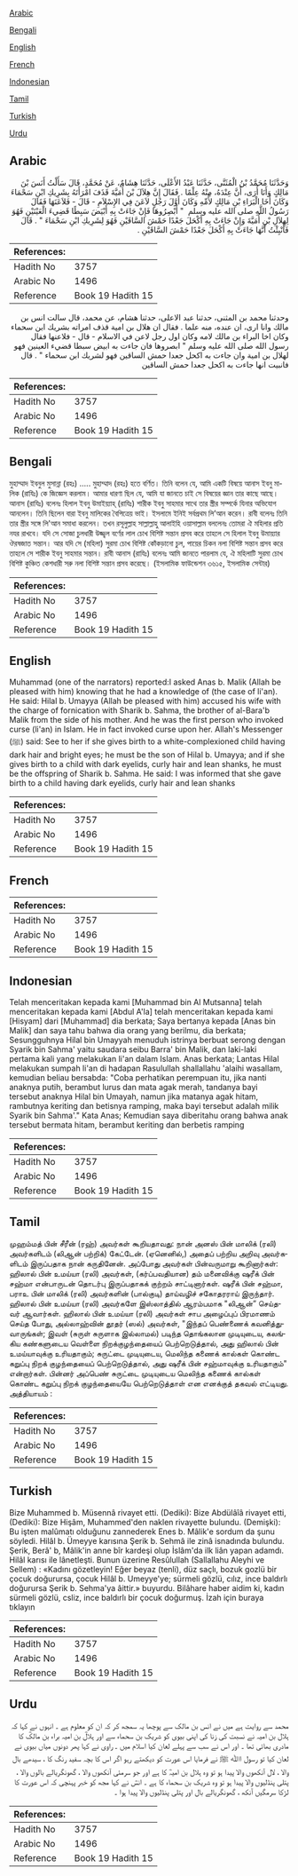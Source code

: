 [Arabic](#arabic)

[Bengali](#bengali)

[English](#english)

[French](#french)

[Indonesian](#indonesian)

[Tamil](#tamil)

[Turkish](#turkish)

[Urdu](#urdu)

## Arabic


<div dir="rtl" lang="ar" style={{fontSize:'larger',backgroundColor:'#f8f9fa',padding:20}}>
وَحَدَّثَنَا مُحَمَّدُ بْنُ الْمُثَنَّى، حَدَّثَنَا عَبْدُ الأَعْلَى، حَدَّثَنَا هِشَامٌ، عَنْ مُحَمَّدٍ، قَالَ سَأَلْتُ أَنَسَ بْنَ مَالِكٍ وَأَنَا أُرَى، أَنَّ عِنْدَهُ، مِنْهُ عِلْمًا ‏.‏ فَقَالَ إِنَّ هِلاَلَ بْنَ أُمَيَّةَ قَذَفَ امْرَأَتَهُ بِشَرِيكِ ابْنِ سَحْمَاءَ وَكَانَ أَخَا الْبَرَاءِ بْنِ مَالِكٍ لأُمِّهِ وَكَانَ أَوَّلَ رَجُلٍ لاَعَنَ فِي الإِسْلاَمِ - قَالَ - فَلاَعَنَهَا فَقَالَ رَسُولُ اللَّهِ صلى الله عليه وسلم ‏ "‏ أَبْصِرُوهَا فَإِنْ جَاءَتْ بِهِ أَبْيَضَ سَبِطًا قَضِيءَ الْعَيْنَيْنِ فَهُوَ لِهِلاَلِ بْنِ أُمَيَّةَ وَإِنْ جَاءَتْ بِهِ أَكْحَلَ جَعْدًا حَمْشَ السَّاقَيْنِ فَهُوَ لِشَرِيكِ ابْنِ سَحْمَاءَ ‏"‏ ‏.‏ قَالَ فَأُنْبِئْتُ أَنَّهَا جَاءَتْ بِهِ أَكْحَلَ جَعْدًا حَمْشَ السَّاقَيْنِ ‏.‏
</div>
<div style={{backgroundColor:'#f8f9fa',padding:20, marginBottom: 10}}><table> <thead> <tr> <th>References:</th> <th></th> </tr> </thead> <tbody><tr><td>Hadith No</td><td>3757</td></tr><tr><td>Arabic No</td><td>1496</td></tr><tr><td>Reference</td><td>Book 19 Hadith 15</td></tr></tbody></table></div>


<div dir="rtl" lang="ar" style={{fontSize:'larger',backgroundColor:'#f8f9fa',padding:20}}>
وحدثنا محمد بن المثنى، حدثنا عبد الاعلى، حدثنا هشام، عن محمد، قال سالت انس بن مالك وانا ارى، ان عنده، منه علما . فقال ان هلال بن امية قذف امراته بشريك ابن سحماء وكان اخا البراء بن مالك لامه وكان اول رجل لاعن في الاسلام - قال - فلاعنها فقال رسول الله صلى الله عليه وسلم " ابصروها فان جاءت به ابيض سبطا قضيء العينين فهو لهلال بن امية وان جاءت به اكحل جعدا حمش الساقين فهو لشريك ابن سحماء " . قال فانبيت انها جاءت به اكحل جعدا حمش الساقين
</div>
<div style={{backgroundColor:'#f8f9fa',padding:20, marginBottom: 10}}><table> <thead> <tr> <th>References:</th> <th></th> </tr> </thead> <tbody><tr><td>Hadith No</td><td>3757</td></tr><tr><td>Arabic No</td><td>1496</td></tr><tr><td>Reference</td><td>Book 19 Hadith 15</td></tr></tbody></table></div>

## Bengali


<div dir="ltr" lang="bn" style={{fontSize:'larger',backgroundColor:'#f8f9fa',padding:20}}>
মুহাম্মাদ ইবনুল মুসান্না (রহঃ) ..... মুহাম্মাদ (রহঃ) হতে বর্ণিত। তিনি বলেন যে, আমি একটি বিষয়ে আনাস ইবনু মালিক (রাযিঃ) কে জিজ্ঞেস করলাম। আমার ধারণা ছিল যে, আমি যা জানতে চাই সে বিষয়ের জ্ঞান তার কাছে আছে। আনাস (রাযিঃ) বলেনঃ হিলাল ইবনু উমাইয়্যাহ্ (রাযিঃ) শারীক ইবনু সাহমার সাথে তার স্ত্রীর সম্পর্কে যিনার অভিযোগ আনলেন। তিনি ছিলেন বারা ইবনু মালিকের বৈপিত্রেয় ভাই। ইসলামে ইনিই সর্বপ্রথম লি’আন করেন। রাবী বলেনঃ তিনি তার স্ত্রীর সঙ্গে লি'আন সমাধা করলেন। তখন রসূলুল্লাহ সাল্লাল্লাহু আলাইহি ওয়াসাল্লাম বললেনঃ তোমরা ঐ মহিলার প্রতি নযর রাখবে। যদি সে সোজা চুলধারী উজ্জ্বল বর্ণের লাল চোখ বিশিষ্ট সন্তান প্রসব করে তাহলে সে হিলাল ইবনু উমায়্যার ঔরষজাত সন্তান। আর যদি সে (মহিলা) সুরমা চোখ বিশিষ্ট কোঁকড়ানো চুল, পায়ের চিকন নলা বিশিষ্ট সন্তান প্রসব করে তাহলে সে শারীক ইবনু সাহমার সন্তান। রাবী আনাস (রাযিঃ) বলেনঃ আমি জানতে পারলাম যে, ঐ মহিলাটি সুরমা চোখ বিশিষ্ট কুঞ্চিত কেশধারী সরু নলা বিশিষ্ট সন্তান প্রসব করেছে। (ইসলামিক ফাউন্ডেশন ৩৬১৫, ইসলামিক সেন্টার)
</div>
<div style={{backgroundColor:'#f8f9fa',padding:20, marginBottom: 10}}><table> <thead> <tr> <th>References:</th> <th></th> </tr> </thead> <tbody><tr><td>Hadith No</td><td>3757</td></tr><tr><td>Arabic No</td><td>1496</td></tr><tr><td>Reference</td><td>Book 19 Hadith 15</td></tr></tbody></table></div>

## English


<div dir="ltr" lang="en" style={{fontSize:'larger',backgroundColor:'#f8f9fa',padding:20}}>
Muhammad (one of the narrators) reported:I asked Anas b. Malik (Allah be pleased with him) knowing that he had a knowledge of (the case of li'an). He said: Hilal b. Umayya (Allah be pleased with him) accused his wife with the charge of fornication with Sharik b. Sahma, the brother of al-Bara'b Malik from the side of his mother. And he was the first person who invoked curse (li'an) in Islam. He in fact invoked curse upon her. Allah's Messenger (ﷺ) said: See to her if she gives birth to a white-complexioned child having dark hair and bright eyes; he must be the son of Hilal b. Umayya; and if she gives birth to a child with dark eyelids, curly hair and lean shanks, he must be the offspring of Sharik b. Sahma. He said: I was informed that she gave birth to a child having dark eyelids, curly hair and lean shanks
</div>
<div style={{backgroundColor:'#f8f9fa',padding:20, marginBottom: 10}}><table> <thead> <tr> <th>References:</th> <th></th> </tr> </thead> <tbody><tr><td>Hadith No</td><td>3757</td></tr><tr><td>Arabic No</td><td>1496</td></tr><tr><td>Reference</td><td>Book 19 Hadith 15</td></tr></tbody></table></div>

## French


<div dir="ltr" lang="fr" style={{fontSize:'larger',backgroundColor:'#f8f9fa',padding:20}}>

</div>
<div style={{backgroundColor:'#f8f9fa',padding:20, marginBottom: 10}}><table> <thead> <tr> <th>References:</th> <th></th> </tr> </thead> <tbody><tr><td>Hadith No</td><td>3757</td></tr><tr><td>Arabic No</td><td>1496</td></tr><tr><td>Reference</td><td>Book 19 Hadith 15</td></tr></tbody></table></div>

## Indonesian


<div dir="ltr" lang="id" style={{fontSize:'larger',backgroundColor:'#f8f9fa',padding:20}}>
Telah menceritakan kepada kami [Muhammad bin Al Mutsanna] telah menceritakan kepada kami [Abdul A'la] telah menceritakan kepada kami [Hisyam] dari [Muhammad] dia berkata; Saya bertanya kepada [Anas bin Malik] dan saya tahu bahwa dia orang yang berilmu, dia berkata; Sesungguhnya Hilal bin Umayyah menuduh istrinya berbuat serong dengan Syarik bin Sahma' yaitu saudara seibu Barra' bin Malik, dan laki-laki pertama kali yang melakukan li'an dalam Islam. Anas berkata; Lantas Hilal melakukan sumpah li'an di hadapan Rasulullah shallallahu 'alaihi wasallam, kemudian beliau bersabda: "Coba perhatikan perempuan itu, jika nanti anaknya putih, berambut lurus dan mata agak merah, tandanya bayi tersebut anaknya Hilal bin Umayah, namun jika matanya agak hitam, rambutnya keriting dan betisnya ramping, maka bayi tersebut adalah milik Syarik bin Sahma'." Kata Anas; Kemudian saya diberitahu orang bahwa anak tersebut bermata hitam, berambut keriting dan berbetis ramping
</div>
<div style={{backgroundColor:'#f8f9fa',padding:20, marginBottom: 10}}><table> <thead> <tr> <th>References:</th> <th></th> </tr> </thead> <tbody><tr><td>Hadith No</td><td>3757</td></tr><tr><td>Arabic No</td><td>1496</td></tr><tr><td>Reference</td><td>Book 19 Hadith 15</td></tr></tbody></table></div>

## Tamil


<div dir="ltr" lang="ta" style={{fontSize:'larger',backgroundColor:'#f8f9fa',padding:20}}>
முஹம்மத் பின் சீரீன் (ரஹ்) அவர்கள் கூறியதாவது: நான் அனஸ் பின் மாலிக் (ரலி) அவர்களிடம் (லிஆன் பற்றிக்) கேட்டேன். (ஏனெனில்,) அதைப் பற்றிய அறிவு அவர்களிடம் இருப்பதாக நான் கருதினேன். அப்போது அவர்கள் பின்வருமாறு கூறினார்கள்: ஹிலால் பின் உமய்யா (ரலி) அவர்கள், (கர்ப்பவதியான) தம் மனைவிக்கு ஷரீக் பின் சஹ்மா என்பாருடன் தொடர்பு இருப்பதாகக் குற்றம் சாட்டினார்கள். ஷரீக் பின் சஹ்மா, பராஉ பின் மாலிக் (ரலி) அவர்களின் (பால்குடி) தாய்வழிச் சகோதரராய் இருந்தார். ஹிலால் பின் உமய்யா (ரலி) அவர்களே இஸ்லாத்தில் ஆரம்பமாக "லிஆன்” செய்தவர் ஆவார்கள். ஹிலால் பின் உமய்யா (ரலி) அவர்கள் சாப அழைப்புப் பிரமாணம் செய்த போது, அல்லாஹ்வின் தூதர் (ஸல்) அவர்கள், "இந்தப் பெண்ணைக் கவனித்துவாருங்கள்; இவள் (சுருள் சுருளாக இல்லாமல்) படிந்த தொங்கலான முடியுடைய, கலங்கிய கண்களுடைய வெள்ளை நிறக்குழந்தையைப் பெற்றெடுத்தால், அது ஹிலால் பின் உமய்யாவுக்கு உரியதாகும்; சுருட்டை முடியுடைய, மெலிந்த கணைக் கால்கள் கொண்ட கறுப்பு நிறக் குழந்தையைப் பெற்றெடுத்தால், அது ஷரீக் பின் சஹ்மாவுக்கு உரியதாகும்" என்றார்கள். பின்னர் அப்பெண் சுருட்டை முடியுடைய மெலிந்த கணைக் கால்கள் கொண்ட கறுப்பு நிறக் குழந்தையையே பெற்றெடுத்தாள் என எனக்குத் தகவல் எட்டியது. அத்தியாயம் :
</div>
<div style={{backgroundColor:'#f8f9fa',padding:20, marginBottom: 10}}><table> <thead> <tr> <th>References:</th> <th></th> </tr> </thead> <tbody><tr><td>Hadith No</td><td>3757</td></tr><tr><td>Arabic No</td><td>1496</td></tr><tr><td>Reference</td><td>Book 19 Hadith 15</td></tr></tbody></table></div>

## Turkish


<div dir="ltr" lang="tr" style={{fontSize:'larger',backgroundColor:'#f8f9fa',padding:20}}>
Bize Muhammed b. Müsennâ rivayet etti. (Dediki): Bize Abdülâîâ rivayet etti, (Dediki): Bize Hişâm, Muhammed'den naklen rivayette bulundu. (Demişki): Bu işten malûmatı olduğunu zannederek Enes b. Mâlik'e sordum da şunu söyledi. Hilâl b. Ümeyye karısına Şerik b. Sehmâ ile zinâ isnadında bulundu. Şerik, Berâ' b, Mâlik'in anne bîr kardeşi olup İslâm'da ilk liân yapan adamdı. Hilâl karısı ile lânetleşti. Bunun üzerine Resûlullah (Sallallahu Aleyhi ve Sellem) : «Kadını gözetleyin! Eğer beyaz (tenli), düz saçlı, bozuk gozlü bir çocuk doğurursa, çocuk Hilâl b. Umeyye'ye; sürmeli gözlü, cılız, ince baldırlı doğurursa Şerik b. Sehma'ya âittir.» buyurdu. Bilâhare haber aidim ki, kadın sürmeli gözlü, csliz, ince baldırlı bir çocuk doğurmuş. İzah için buraya tıklayın
</div>
<div style={{backgroundColor:'#f8f9fa',padding:20, marginBottom: 10}}><table> <thead> <tr> <th>References:</th> <th></th> </tr> </thead> <tbody><tr><td>Hadith No</td><td>3757</td></tr><tr><td>Arabic No</td><td>1496</td></tr><tr><td>Reference</td><td>Book 19 Hadith 15</td></tr></tbody></table></div>

## Urdu


<div dir="rtl" lang="ur" style={{fontSize:'larger',backgroundColor:'#f8f9fa',padding:20}}>
محمد سے روایت ہے میں نے انس بن مالک سے پوچھا یہ سمجھ کر کہ ان کو معلوم ہے ۔ انہوں نے کہا کہ ہلال بن امیہ نے نسبت کی زنا کی اپنی بیوی کو شریک بن سحماء سے اور ہلالؓ بن امیہ براء بن مالکؓ کا مادری بھائی تھا ۔ اور اس نے سب سے پہلے لعان کیا اسلام میں ۔ راوی نے کہا پھر دونوں میاں بیوی نے لعان کیا تو رسول اﷲ ﷺ نے فرمایا اس عورت کو دیکھتے رہو اگر اس کا بچہ سفید رنگ کا ، سیدھے بال والا ، لال آنکھوں والا پیدا ہو تو وہ ہلال بن امیہؓ کا ہے اور جو سرمئی آنکھوں والا ، گھونگریالے بالوں والا ، پتلی پنڈلیوں والا پیدا ہو تو وہ شریک بن سحماء کا ہے ۔ انسؓ نے کہا مجھ کو خبر پہنچی کہ اس عورت کا لڑکا سرمگیں آنکھ ، گھونگریالے بال اور پتلی پنڈلیوں والا پیدا ہوا ۔
</div>
<div style={{backgroundColor:'#f8f9fa',padding:20, marginBottom: 10}}><table> <thead> <tr> <th>References:</th> <th></th> </tr> </thead> <tbody><tr><td>Hadith No</td><td>3757</td></tr><tr><td>Arabic No</td><td>1496</td></tr><tr><td>Reference</td><td>Book 19 Hadith 15</td></tr></tbody></table></div>